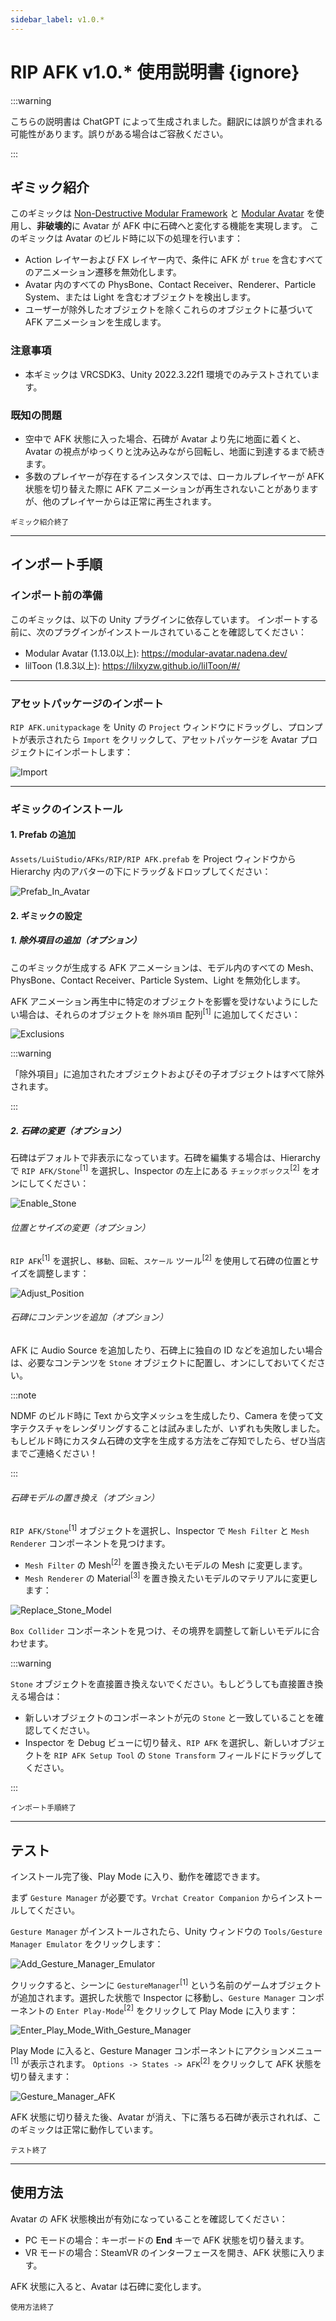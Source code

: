 ```yaml
---
sidebar_label: v1.0.*
---
```


# RIP AFK v1.0.* 使用説明書 {ignore}

:::warning

こちらの説明書は ChatGPT によって生成されました。翻訳には誤りが含まれる可能性があります。誤りがある場合はご容赦ください。

:::

## ギミック紹介

このギミックは [Non-Destructive Modular Framework](https://github.com/bdunderscore/ndmf) と [Modular Avatar](https://github.com/bdunderscore/modular-avatar) を使用し、**非破壊的**に Avatar が AFK 中に石碑へと変化する機能を実現します。
このギミックは Avatar のビルド時に以下の処理を行います：

- Action レイヤーおよび FX レイヤー内で、条件に AFK が `true` を含むすべてのアニメーション遷移を無効化します。
- Avatar 内のすべての PhysBone、Contact Receiver、Renderer、Particle System、または Light を含むオブジェクトを検出します。
- ユーザーが除外したオブジェクトを除くこれらのオブジェクトに基づいて AFK アニメーションを生成します。

### 注意事項

- 本ギミックは VRCSDK3、Unity 2022.3.22f1 環境でのみテストされています。

### 既知の問題

- 空中で AFK 状態に入った場合、石碑が Avatar より先に地面に着くと、Avatar の視点がゆっくりと沈み込みながら回転し、地面に到達するまで続きます。
- 多数のプレイヤーが存在するインスタンスでは、ローカルプレイヤーが AFK 状態を切り替えた際に AFK アニメーションが再生されないことがありますが、他のプレイヤーからは正常に再生されます。

<sub>ギミック紹介終了</sub>

---

## インポート手順

### インポート前の準備

このギミックは、以下の Unity プラグインに依存しています。 インポートする前に、次のプラグインがインストールされていることを確認してください：

- Modular Avatar (1.13.0以上): https://modular-avatar.nadena.dev/
- lilToon (1.8.3以上): https://lilxyzw.github.io/lilToon/#/

---

### アセットパッケージのインポート

`RIP AFK.unitypackage` を Unity の `Project` ウィンドウにドラッグし、プロンプトが表示されたら `Import` をクリックして、アセットパッケージを Avatar プロジェクトにインポートします：

![Import](./Assets/Import.webp)

---

### ギミックのインストール

#### 1. Prefab の追加

`Assets/LuiStudio/AFKs/RIP/RIP AFK.prefab` を Project ウィンドウから Hierarchy 内のアバターの下にドラッグ＆ドロップしてください：

![Prefab_In_Avatar](./Assets/Prefab_In_Avatar.webp)

#### 2. ギミックの設定

##### 1. 除外項目の追加（オプション）

このギミックが生成する AFK アニメーションは、モデル内のすべての Mesh、PhysBone、Contact Receiver、Particle System、Light を無効化します。

AFK アニメーション再生中に特定のオブジェクトを影響を受けないようにしたい場合は、それらのオブジェクトを `除外項目` 配列<sup>[1]</sup> に追加してください：

![Exclusions](./Assets/Exclusions.webp)

:::warning

「除外項目」に追加されたオブジェクトおよびその子オブジェクトはすべて除外されます。

:::

##### 2. 石碑の変更（オプション）

石碑はデフォルトで非表示になっています。石碑を編集する場合は、Hierarchy で `RIP AFK/Stone`<sup>[1]</sup> を選択し、Inspector の左上にある `チェックボックス`<sup>[2]</sup> をオンにしてください：

![Enable_Stone](./Assets/Enable_Stone.webp)

###### 位置とサイズの変更（オプション）

`RIP AFK`<sup>[1]</sup> を選択し、`移動`、`回転`、`スケール` ツール<sup>[2]</sup> を使用して石碑の位置とサイズを調整します：

![Adjust_Position](./Assets/Adjust_Position.webp)

###### 石碑にコンテンツを追加（オプション）

AFK に Audio Source を追加したり、石碑上に独自の ID などを追加したい場合は、必要なコンテンツを `Stone` オブジェクトに配置し、オンにしておいてください。

:::note

NDMF のビルド時に Text から文字メッシュを生成したり、Camera を使って文字テクスチャをレンダリングすることは試みましたが、いずれも失敗しました。
もしビルド時にカスタム石碑の文字を生成する方法をご存知でしたら、ぜひ当店までご連絡ください！

:::

###### 石碑モデルの置き換え（オプション）

`RIP AFK/Stone`<sup>[1]</sup> オブジェクトを選択し、Inspector で `Mesh Filter` と `Mesh Renderer` コンポーネントを見つけます。

- `Mesh Filter` の Mesh<sup>[2]</sup> を置き換えたいモデルの Mesh に変更します。
- `Mesh Renderer` の Material<sup>[3]</sup> を置き換えたいモデルのマテリアルに変更します：

![Replace_Stone_Model](./Assets/Replace_Stone_Model.webp)

`Box Collider` コンポーネントを見つけ、その境界を調整して新しいモデルに合わせます。

:::warning

`Stone` オブジェクトを直接置き換えないでください。もしどうしても直接置き換える場合は：

- 新しいオブジェクトのコンポーネントが元の `Stone` と一致していることを確認してください。
- Inspector を Debug ビューに切り替え、`RIP AFK` を選択し、新しいオブジェクトを `RIP AFK Setup Tool` の `Stone Transform` フィールドにドラッグしてください。

:::

<sub>インポート手順終了</sub>

---

## テスト

インストール完了後、Play Mode に入り、動作を確認できます。

まず `Gesture Manager` が必要です。`Vrchat Creator Companion` からインストールしてください。

`Gesture Manager` がインストールされたら、Unity ウィンドウの `Tools/Gesture Manager Emulator` をクリックします：

![Add_Gesture_Manager_Emulator](./Assets/Add_Gesture_Manager_Emulator.webp)

クリックすると、シーンに `GestureManager`<sup>[1]</sup> という名前のゲームオブジェクトが追加されます。選択した状態で Inspector に移動し、`Gesture Manager` コンポーネントの `Enter Play-Mode`<sup>[2]</sup> をクリックして Play Mode に入ります：

![Enter_Play_Mode_With_Gesture_Manager](./Assets/Enter_Play_Mode_With_Gesture_Manager.webp)

Play Mode に入ると、Gesture Manager コンポーネントにアクションメニュー<sup>[1]</sup> が表示されます。
`Options -> States -> AFK`<sup>[2]</sup> をクリックして AFK 状態を切り替えます：

![Gesture_Manager_AFK](./Assets/Gesture_Manager_AFK.webp)

AFK 状態に切り替えた後、Avatar が消え、下に落ちる石碑が表示されれば、このギミックは正常に動作しています。

<sub>テスト終了</sub>

---

## 使用方法

Avatar の AFK 状態検出が有効になっていることを確認してください：

- PC モードの場合：キーボードの **End** キーで AFK 状態を切り替えます。
- VR モードの場合：SteamVR のインターフェースを開き、AFK 状態に入ります。

AFK 状態に入ると、Avatar は石碑に変化します。

<sub>使用方法終了</sub>
